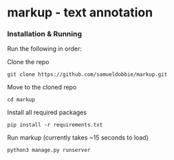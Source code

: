 # markup - text annotation

### Installation & Running

Run the following in order:

Clone the repo

```
git clone https://github.com/samueldobbie/markup.git
```

Move to the cloned repo
```
cd markup
```

Install all required packages
```
pip install -r requirements.txt
```

Run markup (currently takes ~15 seconds to load)
```
python3 manage.py runserver
```
